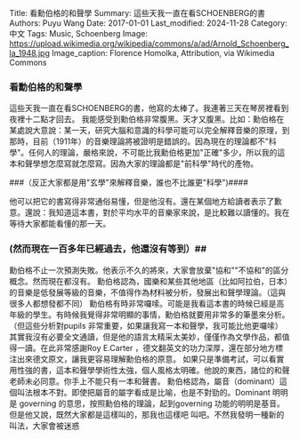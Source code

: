 Title:   看勳伯格的和聲學
Summary: 這些天我一直在看SCHOENBERG的書
Authors: Puyu Wang
Date:    2017-01-01
Last_modified: 2024-11-28
Category: 中文
Tags: Music, Schoenberg
Image:  https://upload.wikimedia.org/wikipedia/commons/a/ad/Arnold_Schoenberg_la_1948.jpg
Image_caption: Florence Homolka, Attribution, via Wikimedia Commons

### 看勳伯格的和聲學

這些天我一直在看SCHOENBERG的書，他寫的太棒了。我連著三天在琴房裡看到夜裡十二點才回去。
我能感受到勳伯格非常腹黑。天才又腹黑。比如：勳伯格在某處說大意說：某一天，研究大腦和意識的科學可能可以完全解釋音樂的原理，到那時，目前（1911年）的音樂理論將被證明是錯誤的。因為現在的理論都不"科學"。任何人的理論，嚴格來說，不可能比我勳伯格更加"正確"多少，所以我的這本和聲學想怎麼寫就怎麼寫。因為大家的理論都是"前科學"時代的產物。

###（反正大家都是用"玄學"來解釋音樂，誰也不比誰更"科學")####

他可以把它的書寫得非常通俗易懂，但是他沒有。還在某個地方給讀者表示了歉意。還說：我知道這本書，對於平均水平的音樂家來說，是比較難以讀懂的。我在等待大家都能看懂的那一天。

### (然而現在一百多年已經過去，他還沒有等到）##

勳伯格不止一次預測失敗。他表示不久的將來，大家會放棄"協和""不協和"的區分概念。然而現在都沒有。
勳伯格認為，國樂和某些其他地區（比如阿拉伯，日本）的音樂是低發展等級的音樂，不值得作為材料被分析，發展出和聲學理論。（這與很多人都想發都不同）
勳伯格有時非常囉嗦。可能是我看這本書的時候已經是高年級的學生。有時候我覺得非常明顯的事情，勳伯格就要用非常多的筆墨來分析。（但這些分析對pupils 非常重要，如果讓我寫一本和聲學，我可能比他更囉嗦）
其實我沒有必要全文通讀，但是他的語言太精采太美妙，僅僅作為文學作品，都值得一讀。在此非常感謝Roy E.Carter ，德文翻英文的功力深厚，還在部分地方標注出來德文原文，讓我更容易理解勳伯格的原意。
如果只是準備考試，可以看實用性強的書，這本和聲學學術性太強，個人風格太明確。他說的東西，諸位的和聲老師未必同意。你手上不能只有一本和聲書。
勳伯格認為，屬音（dominant）這個叫法根本不對。即使把屬音的屬字看成是比喻，也是不對勁的。Dominant 明明是 governing 的意思，按照勳伯格的理論，起到governing 功能的明明是基音。但是他又說，既然大家都是這樣叫的，那我也這樣吧 叫吧。不然我發明一種新的叫法，大家會被迷惑